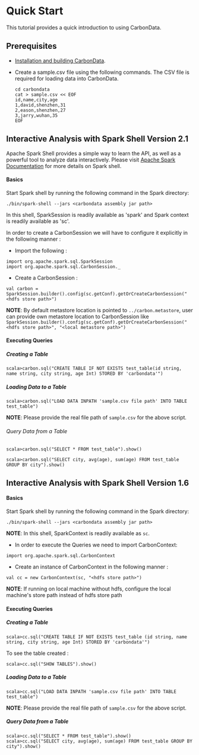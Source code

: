 <!--
    Licensed to the Apache Software Foundation (ASF) under one
    or more contributor license agreements.  See the NOTICE file
    distributed with this work for additional information
    regarding copyright ownership.  The ASF licenses this file
    to you under the Apache License, Version 2.0 (the
    "License"); you may not use this file except in compliance
    with the License.  You may obtain a copy of the License at

      http://www.apache.org/licenses/LICENSE-2.0

    Unless required by applicable law or agreed to in writing,
    software distributed under the License is distributed on an
    "AS IS" BASIS, WITHOUT WARRANTIES OR CONDITIONS OF ANY
    KIND, either express or implied.  See the License for the
    specific language governing permissions and limitations
    under the License.
-->

# Quick Start
This tutorial provides a quick introduction to using CarbonData.

##  Prerequisites
* [Installation and building CarbonData](https://github.com/apache/incubator-carbondata/blob/master/build).
* Create a sample.csv file using the following commands. The CSV file is required for loading data into CarbonData.

  ```
  cd carbondata
  cat > sample.csv << EOF
  id,name,city,age
  1,david,shenzhen,31
  2,eason,shenzhen,27
  3,jarry,wuhan,35
  EOF
  ```

## Interactive Analysis with Spark Shell Version 2.1

Apache Spark Shell provides a simple way to learn the API, as well as a powerful tool to analyze data interactively. Please visit [Apache Spark Documentation](http://spark.apache.org/docs/latest/) for more details on Spark shell.

#### Basics

Start Spark shell by running the following command in the Spark directory:

```
./bin/spark-shell --jars <carbondata assembly jar path>
```

In this shell, SparkSession is readily available as 'spark' and Spark context is readily available as 'sc'.

In order to create a CarbonSession we will have to configure it explicitly in the following manner :

* Import the following :

```
import org.apache.spark.sql.SparkSession
import org.apache.spark.sql.CarbonSession._
```

* Create a CarbonSession :

```
val carbon = SparkSession.builder().config(sc.getConf).getOrCreateCarbonSession("<hdfs store path>")
```
**NOTE**: By default metastore location is pointed to `../carbon.metastore`, user can provide own metastore location to CarbonSession like `SparkSession.builder().config(sc.getConf).getOrCreateCarbonSession("<hdfs store path>", "<local metastore path>")`

#### Executing Queries

##### Creating a Table

```
scala>carbon.sql("CREATE TABLE IF NOT EXISTS test_table(id string, name string, city string, age Int) STORED BY 'carbondata'")
```

##### Loading Data to a Table

```
scala>carbon.sql("LOAD DATA INPATH 'sample.csv file path' INTO TABLE test_table")
```
**NOTE**: Please provide the real file path of `sample.csv` for the above script.

###### Query Data from a Table

```
scala>carbon.sql("SELECT * FROM test_table").show()

scala>carbon.sql("SELECT city, avg(age), sum(age) FROM test_table GROUP BY city").show()
```

## Interactive Analysis with Spark Shell Version 1.6

#### Basics

Start Spark shell by running the following command in the Spark directory:

```
./bin/spark-shell --jars <carbondata assembly jar path>
```

**NOTE**: In this shell, SparkContext is readily available as `sc`.

* In order to execute the Queries we need to import CarbonContext:

```
import org.apache.spark.sql.CarbonContext
```

* Create an instance of CarbonContext in the following manner :

```
val cc = new CarbonContext(sc, "<hdfs store path>")
```
**NOTE**: If running on local machine without hdfs, configure the local machine's store path instead of hdfs store path

#### Executing Queries

##### Creating a Table

```
scala>cc.sql("CREATE TABLE IF NOT EXISTS test_table (id string, name string, city string, age Int) STORED BY 'carbondata'")
```
To see the table created :

```
scala>cc.sql("SHOW TABLES").show()
```

##### Loading Data to a Table

```
scala>cc.sql("LOAD DATA INPATH 'sample.csv file path' INTO TABLE test_table")
```
**NOTE**: Please provide the real file path of `sample.csv` for the above script.

##### Query Data from a Table

```
scala>cc.sql("SELECT * FROM test_table").show()
scala>cc.sql("SELECT city, avg(age), sum(age) FROM test_table GROUP BY city").show()
```
